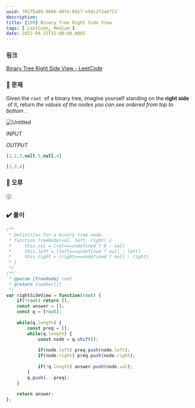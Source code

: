 ```yaml
---
uuid: 701f5a0d-066b-40fe-b917-e5dc2f3ae713
description: 
title: [199] Binary Tree Right Side View
tags: [ LeetCode, Medium ]
date: 2022-09-25T15:00:00.000Z
---
```








### 링크

[Binary Tree Right Side View - LeetCode](https://leetcode.com/problems/binary-tree-right-side-view/)

### 📝 문제

Given the `root`
 of a binary tree, imagine yourself standing on the **right side**
 of it, return *the values of the nodes you can see ordered from top to bottom*
.

![Untitled](https://vault-r2.dorage.io/701f5a0d-066b-40fe-b917-e5dc2f3ae713/untitled.png)

*INPUT*

*OUTPUT*

```jsx
[1,2,3,null,5,null,4]
```

```jsx
[1,3,4]
```

### 🚨 오류

<aside>
🕧

</aside>

### ✔️ 풀이

```jsx
/**
 * Definition for a binary tree node.
 * function TreeNode(val, left, right) {
 *     this.val = (val===undefined ? 0 : val)
 *     this.left = (left===undefined ? null : left)
 *     this.right = (right===undefined ? null : right)
 * }
 */
/**
 * @param {TreeNode} root
 * @return {number[]}
 */
var rightSideView = function(root) {
    if(!root) return [];
    const answer = [];
    const q = [root];
    
    while(q.length) {
        const preq = [];
        while(q.length) {
            const node = q.shift();
            
            if(node.left) preq.push(node.left);
            if(node.right) preq.push(node.right);
            
            if(!q.length) answer.push(node.val);
        }
        q.push(...preq);
    }
    
    return answer;
};
```